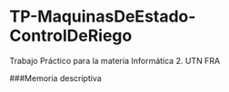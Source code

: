 # TP-MaquinasDeEstado-ControlDeRiego
Trabajo Práctico para la materia Informática 2. UTN FRA

###Memoria descriptiva
